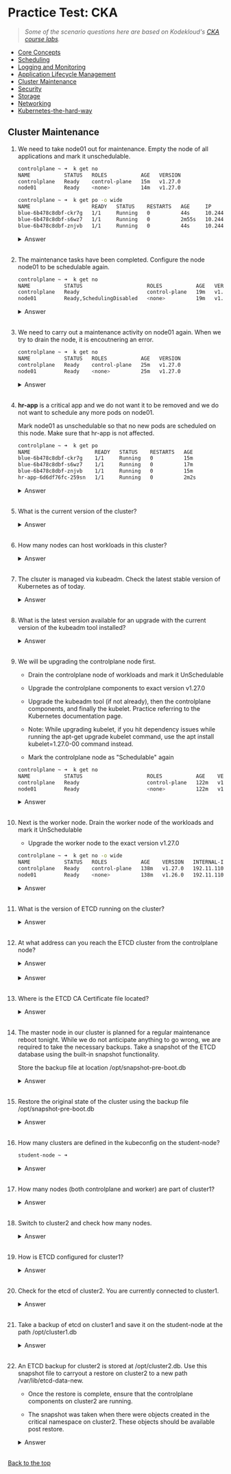 
# Practice Test: CKA 

> *Some of the scenario questions here are based on Kodekloud's [CKA course labs](https://kodekloud.com/courses/ultimate-certified-kubernetes-administrator-cka-mock-exam/).*

- [Core Concepts](003-Practice-Test-CKA-Core-concepts.md) 
- [Scheduling](004-Practice-Test-CKA-Scheduling.md) 
- [Logging and Monitoring](005-Practice-Test-CKA-Logging-Monitoring.md)
- [Application Lifecycle Management](006-Practice-Test-CKA-App-Lifecycle-Management.md) 
- [Cluster Maintenance](007-Practice-Test-CKA-Cluster-Maintenance.md) 
- [Security](008-Practice-Test-CKA-Security.md) 
- [Storage](009-Practice-Test-CKA-Storage.md) 
- [Networking](010-Practice-Test-CKA-Networking.md)
- [Kubernetes-the-hard-way](011-Practice-Test-CKA-K8S-The-Hard-Way.md)

## Cluster Maintenance 

1. We need to take node01 out for maintenance. Empty the node of all applications and mark it unschedulable.

    ```bash
    controlplane ~ ➜  k get no
    NAME           STATUS   ROLES           AGE   VERSION
    controlplane   Ready    control-plane   15m   v1.27.0
    node01         Ready    <none>          14m   v1.27.0 

    controlplane ~ ➜  k get po -o wide
    NAME                    READY   STATUS    RESTARTS   AGE     IP           NODE           NOMINATED NODE   READINESS GATES
    blue-6b478c8dbf-ckr7g   1/1     Running   0          44s     10.244.0.5   node01         <none>           <none>
    blue-6b478c8dbf-s6wz7   1/1     Running   0          2m55s   10.244.0.4   node01         <none>           <none>
    blue-6b478c8dbf-znjvb   1/1     Running   0          44s     10.244.0.6   controlplane   <none>           <none>    
    ```

    <details><summary> Answer </summary>
    
    ```bash
    controlplane ~ ➜  kubectl drain --ignore-daemonsets node01
    node/node01 cordoned
    Warning: ignoring DaemonSet-managed Pods: kube-flannel/kube-flannel-ds-xbjl9, kube-system/kube-proxy-tcbnn
    evicting pod default/blue-6b478c8dbf-rggmf
    evicting pod default/blue-6b478c8dbf-lscjp
    pod/blue-6b478c8dbf-lscjp evicted
    pod/blue-6b478c8dbf-rggmf evicted
    node/node01 drained

    controlplane ~ ➜  k get no
    NAME           STATUS                     ROLES           AGE   VERSION
    controlplane   Ready                      control-plane   17m   v1.27.0
    node01         Ready,SchedulingDisabled   <none>          17m   v1.27.0 

    controlplane ~ ➜  k get po -o wide
    NAME                    READY   STATUS    RESTARTS   AGE     IP           NODE           NOMINATED NODE   READINESS GATES
    blue-6b478c8dbf-ckr7g   1/1     Running   0          44s     10.244.0.5   controlplane   <none>           <none>
    blue-6b478c8dbf-s6wz7   1/1     Running   0          2m55s   10.244.0.4   controlplane   <none>           <none>
    blue-6b478c8dbf-znjvb   1/1     Running   0          44s     10.244.0.6   controlplane   <none>           <none>
    ```
    
    </details>
    </br>

2. The maintenance tasks have been completed. Configure the node node01 to be schedulable again.

    ```bash
    controlplane ~ ➜  k get no
    NAME           STATUS                     ROLES           AGE   VERSION
    controlplane   Ready                      control-plane   19m   v1.27.0
    node01         Ready,SchedulingDisabled   <none>          19m   v1.27.0 
    ```

    <details><summary> Answer </summary>

    resume scheduling new pods onto the node, we need to uncordon the node. 

    ```bash
    controlplane ~ ➜  k get no
    NAME           STATUS                     ROLES           AGE   VERSION
    controlplane   Ready                      control-plane   19m   v1.27.0
    node01         Ready,SchedulingDisabled   <none>          19m   v1.27.0

    controlplane ~ ➜  k uncordon node01
    node/node01 uncordoned

    controlplane ~ ➜  k get no
    NAME           STATUS   ROLES           AGE   VERSION
    controlplane   Ready    control-plane   22m   v1.27.0
    node01         Ready    <none>          22m   v1.27.0
    ```
    
    </details>
    </br>





3. We need to carry out a maintenance activity on node01 again. When we try to drain the node, it is encoutnering an error.

    ```bash
    controlplane ~ ➜  k get no
    NAME           STATUS   ROLES           AGE   VERSION
    controlplane   Ready    control-plane   25m   v1.27.0
    node01         Ready    <none>          25m   v1.27.0 
    ```

    <details><summary> Answer </summary>

    From the output below, we can see that there is a pod deployed on node01, and this pod is not part of a replicaset. This pod prevents the draining of the node. 
    We need to force the draining. 

    ```bash
    controlplane ~ ➜  k drain node01 --ignore-daemonsets 
    node/node01 cordoned
    error: unable to drain node "node01" due to error:cannot delete Pods declare no controller (use --force to override): default/hr-app, continuing command...
    There are pending nodes to be drained:
    node01
    cannot delete Pods declare no controller (use --force to override): default/hr-app 

    controlplane ~ ➜  k get po -o wide
    NAME                    READY   STATUS    RESTARTS   AGE     IP           NODE           NOMINATED NODE   READINESS GATES
    blue-6b478c8dbf-ckr7g   1/1     Running   0          10m     10.244.0.5   controlplane   <none>           <none>
    blue-6b478c8dbf-s6wz7   1/1     Running   0          12m     10.244.0.4   controlplane   <none>           <none>
    blue-6b478c8dbf-znjvb   1/1     Running   0          10m     10.244.0.6   controlplane   <none>           <none>
    hr-app                  1/1     Running   0          2m14s   10.244.1.4   node01         <none>           <none>

    controlplane ~ ➜  k get rs -o wide
    NAME              DESIRED   CURRENT   READY   AGE   CONTAINERS   IMAGES         SELECTOR
    blue-6b478c8dbf   3         3         3       12m   nginx        nginx:alpine   app=blue,pod-template-hash=6b478c8dbf

    controlplane ~ ➜  k drain --ignore-daemonsets node01 --force
    node/node01 already cordoned
    Warning: deleting Pods that declare no controller: default/hr-app; ignoring DaemonSet-managed Pods: kube-flannel/kube-flannel-ds-xbjl9, kube-system/kube-proxy-tcbnn
    evicting pod default/hr-app

    pod/hr-app evicted
    node/node01 drained

    controlplane ~ ➜  k get po -o wide
    NAME                    READY   STATUS    RESTARTS   AGE   IP           NODE           NOMINATED NODE   READINESS GATES
    blue-6b478c8dbf-ckr7g   1/1     Running   0          13m   10.244.0.5   controlplane   <none>           <none>
    blue-6b478c8dbf-s6wz7   1/1     Running   0          15m   10.244.0.4   controlplane   <none>           <none>
    blue-6b478c8dbf-znjvb   1/1     Running   0          13m   10.244.0.6   controlplane   <none>           <none>
    ```
    
    </details>
    </br>





4. **hr-app** is a critical app and we do not want it to be removed and we do not want to schedule any more pods on node01.

    Mark node01 as unschedulable so that no new pods are scheduled on this node.
    Make sure that hr-app is not affected.

    ```bash
    controlplane ~ ➜  k get po
    NAME                     READY   STATUS    RESTARTS   AGE
    blue-6b478c8dbf-ckr7g    1/1     Running   0          15m
    blue-6b478c8dbf-s6wz7    1/1     Running   0          17m
    blue-6b478c8dbf-znjvb    1/1     Running   0          15m
    hr-app-6d6df76fc-259sn   1/1     Running   0          2m2s 
    ```

    <details><summary> Answer </summary>
    
    ```bash
    controlplane ~ ➜  k cordon node01 
    node/node01 cordoned 

    controlplane ~ ➜  k get no
    NAME           STATUS                     ROLES           AGE   VERSION
    controlplane   Ready                      control-plane   33m   v1.27.0
    node01         Ready,SchedulingDisabled   <none>          33m   v1.27.0

    controlplane ~ ➜  k get po -o wide
    NAME                     READY   STATUS    RESTARTS   AGE     IP           NODE           NOMINATED NODE   READINESS GATES
    blue-6b478c8dbf-ckr7g    1/1     Running   0          15m     10.244.0.5   controlplane   <none>           <none>
    blue-6b478c8dbf-s6wz7    1/1     Running   0          17m     10.244.0.4   controlplane   <none>           <none>
    blue-6b478c8dbf-znjvb    1/1     Running   0          15m     10.244.0.6   controlplane   <none>           <none>
    hr-app-6d6df76fc-259sn   1/1     Running   0          2m21s   10.244.1.5   node01         <none>           <none>
    ```
    
    </details>
    </br>

5. What is the current version of the cluster?

    <details><summary> Answer </summary>
    
    ```bash
    controlplane ~ ➜  k get no -o wide
    NAME           STATUS   ROLES           AGE    VERSION   INTERNAL-IP    EXTERNAL-IP   OS-IMAGE             KERNEL-VERSION   CONTAINER-RUNTIME
    controlplane   Ready    control-plane   115m   v1.26.0   192.11.110.3   <none>        Ubuntu 20.04.6 LTS   5.4.0-1106-gcp   containerd://1.6.6
    node01         Ready    <none>          114m   v1.26.0   192.11.110.6   <none>        Ubuntu 20.04.5 LTS   5.4.0-1106-gcp   containerd://1.6.6
    
    ```
    
    </details>
    </br>





6. How many nodes can host workloads in this cluster?

    <details><summary> Answer </summary>
    
    ```bash
    controlplane ~ ➜  k describe no node01 | grep -i taints
    Taints:             <none>

    controlplane ~ ➜  k describe no controlplane | grep -i taints
    Taints:             <none> 
    ```
    
    </details>
    </br>





7. The clsuter is managed via kubeadm. Check the latest stable version of Kubernetes as of today.

    <details><summary> Answer </summary>

    The latest version is the remote version in the output below.

    ```bash
    controlplane ~ ➜  kubeadm upgrade plan
    [upgrade/config] Making sure the configuration is correct:
    [upgrade/config] Reading configuration from the cluster...
    [upgrade/config] FYI: You can look at this config file with 'kubectl -n kube-system get cm kubeadm-config -o yaml'
    [preflight] Running pre-flight checks.
    [upgrade] Running cluster health checks
    [upgrade] Fetching available versions to upgrade to
    [upgrade/versions] Cluster version: v1.26.0
    [upgrade/versions] kubeadm version: v1.26.0
    I1230 04:35:20.821410   23179 version.go:256] remote version is much newer: v1.29.0; falling back to: stable-1.26
    [upgrade/versions] Target version: v1.26.12
    [upgrade/versions] Latest version in the v1.26 series: v1.26.12 
    ```
    
    </details>
    </br>





8. What is the latest version available for an upgrade with the current version of the kubeadm tool installed?

    <details><summary> Answer </summary>

    The latest version available is the target version.

    ```bash
    controlplane ~ ➜  kubeadm upgrade plan
    [upgrade/config] Making sure the configuration is correct:
    [upgrade/config] Reading configuration from the cluster...
    [upgrade/config] FYI: You can look at this config file with 'kubectl -n kube-system get cm kubeadm-config -o yaml'
    [preflight] Running pre-flight checks.
    [upgrade] Running cluster health checks
    [upgrade] Fetching available versions to upgrade to
    [upgrade/versions] Cluster version: v1.26.0
    [upgrade/versions] kubeadm version: v1.26.0
    I1230 04:35:20.821410   23179 version.go:256] remote version is much newer: v1.29.0; falling back to: stable-1.26
    [upgrade/versions] Target version: v1.26.12
    [upgrade/versions] Latest version in the v1.26 series: v1.26.12 
    ```
    
    </details>
    </br>

9. We will be upgrading the controlplane node first. 

    - Drain the controlplane node of workloads and mark it UnSchedulable

    - Upgrade the controlplane components to exact version v1.27.0

    - Upgrade the kubeadm tool (if not already), then the controlplane components, and finally the kubelet. Practice referring to the Kubernetes documentation page.

    - Note: While upgrading kubelet, if you hit dependency issues while running the apt-get upgrade kubelet command, use the apt install kubelet=1.27.0-00 command instead.

    - Mark the controlplane node as "Schedulable" again

    ```bash
    controlplane ~ ➜  k get no
    NAME           STATUS                     ROLES           AGE    VERSION
    controlplane   Ready                      control-plane   122m   v1.26.0
    node01         Ready                      <none>          122m   v1.26.0
    ```

    <details><summary> Answer </summary>

    Drain the node first and verify.

    ```bash
    controlplane ~ ➜  k get no
    NAME           STATUS                     ROLES           AGE    VERSION
    controlplane   Ready                      control-plane   122m   v1.26.0
    node01         Ready                      <none>          122m   v1.26.0

    controlplane ~ ➜  k get po -o wide
    NAME                   READY   STATUS    RESTARTS   AGE     IP           NODE           NOMINATED NODE   READINESS GATES
    blue-987f68cb5-f2dlb   1/1     Running   0          7m17s   10.244.0.4   controlplane   <none>           <none>
    blue-987f68cb5-hnkgn   1/1     Running   0          7m17s   10.244.0.5   controlplane   <none>           <none>
    blue-987f68cb5-l29zd   1/1     Running   0          7m17s   10.244.1.3   node01         <none>           <none>
    blue-987f68cb5-q6vfg   1/1     Running   0          7m18s   10.244.1.2   node01         <none>           <none>
    blue-987f68cb5-svfwv   1/1     Running   0          7m17s   10.244.1.4   node01         <none>           <none>

    controlplane ~ ➜  k drain --ignore-daemonsets controlplane 
    node/controlplane cordoned
    Warning: ignoring DaemonSet-managed Pods: kube-flannel/kube-flannel-ds-6xt68, kube-system/kube-proxy-8gqnx
    evicting pod kube-system/coredns-787d4945fb-wjwgh
    evicting pod kube-system/coredns-787d4945fb-4xnj2
    evicting pod default/blue-987f68cb5-hnkgn
    evicting pod default/blue-987f68cb5-f2dlb
    pod/blue-987f68cb5-hnkgn evicted
    pod/blue-987f68cb5-f2dlb evicted
    pod/coredns-787d4945fb-wjwgh evicted
    pod/coredns-787d4945fb-4xnj2 evicted
    node/controlplane drained

    controlplane ~ ➜  k get no
    NAME           STATUS                     ROLES           AGE    VERSION
    controlplane   Ready,SchedulingDisabled   control-plane   122m   v1.26.0
    node01         Ready                      <none>          122m   v1.26.0
    ```

    Determine which version to upgrade to.

    ```bash
    apt update
    apt-cache madison kubeadm  
    ```

    Upgrade kubeadm to the specified version. 

    ```bash
    apt-mark unhold kubeadm && \
    apt-get update && apt-get install -y kubeadm='1.27.0*' && \
    apt-mark hold kubeadm  
    ```

    Verify that the download works and has the expected version:

    ```bash
    controlplane ~ ➜  kubeadm version
    kubeadm version: &version.Info{Major:"1", Minor:"27", GitVersion:"v1.27.0", GitCommit:"1b4df30b3cdfeaba6024e81e559a6cd09a089d65", GitTreeState:"clean", BuildDate:"2023-04-11T17:09:06Z", GoVersion:"go1.20.3", Compiler:"gc", Platform:"linux/amd64"} 
    ```

    Verify the upgrade plan:

    ```bash
    controlplane ~ ➜  kubeadm upgrade plan
    [upgrade/config] Making sure the configuration is correct:
    [upgrade/config] Reading configuration from the cluster...
    [upgrade/config] FYI: You can look at this config file with 'kubectl -n kube-system get cm kubeadm-config -o yaml'
    [preflight] Running pre-flight checks.
    [upgrade] Running cluster health checks
    [upgrade] Fetching available versions to upgrade to
    [upgrade/versions] Cluster version: v1.26.0
    [upgrade/versions] kubeadm version: v1.27.0
    I1230 04:46:16.156339   27555 version.go:256] remote version is much newer: v1.29.0; falling back to: stable-1.27
    [upgrade/versions] Target version: v1.27.9
    [upgrade/versions] Latest version in the v1.26 series: v1.26.12
    W1230 04:46:16.419679   27555 compute.go:307] [upgrade/versions] could not find officially supported version of etcd for Kubernetes v1.27.9, falling back to the nearest etcd version (3.5.7-0)  
    ```

    Choose a version to upgrade to, and run the appropriate command. 

    ```bash
    controlplane ~ ➜  sudo kubeadm upgrade apply v1.27.0
    [upgrade/config] Making sure the configuration is correct:
    [upgrade/config] Reading configuration from the cluster...
    [upgrade/config] FYI: You can look at this config file with 'kubectl -n kube-system get cm kubeadm-config -o yaml'
    [preflight] Running pre-flight checks.
    [upgrade] Running cluster health checks
    [upgrade/version] You have chosen to change the cluster version to "v1.27.0"
    [upgrade/versions] Cluster version: v1.26.0
    [upgrade/versions] kubeadm version: v1.27.0
    [upgrade] Are you sure you want to proceed? [y/N]: y  
    ```

    Upgrade the kubelet and kubectl:

    ```bash
    apt-mark unhold kubelet kubectl && \
    apt-get update && apt-get install -y kubelet='1.27.0-00' kubectl='1.27.0-00' && \
    apt-mark hold kubelet kubectl  
    ```

    Restart the kubelet:

    ```bash
    sudo systemctl daemon-reload
    sudo systemctl restart kubelet  
    ```

    Verify version of kubelet.

    ```bash
    controlplane ~ ➜  kubelet --version
    Kubernetes v1.27.0  
    ```

    Verify if controlplane has been upgraded.

    ```bash
    controlplane ~ ➜  k get no -o wide
    NAME           STATUS                     ROLES           AGE    VERSION   INTERNAL-IP    EXTERNAL-IP   OS-IMAGE             KERNEL-VERSION   CONTAINER-RUNTIME
    controlplane   Ready,SchedulingDisabled   control-plane   135m   v1.27.0   192.11.110.3   <none>        Ubuntu 20.04.6 LTS   5.4.0-1106-gcp   containerd://1.6.6
    node01         Ready                      <none>          135m   v1.26.0   192.11.110.6   <none>        Ubuntu 20.04.5 LTS   5.4.0-1106-gcp   containerd://1.6.6 
    ```

    Bring the node back online by marking it schedulable:

    ```bash
    controlplane ~ ➜  k uncordon controlplane 
    node/controlplane uncordoned

    controlplane ~ ➜  k get no -o wide
    NAME           STATUS   ROLES           AGE    VERSION   INTERNAL-IP    EXTERNAL-IP   OS-IMAGE             KERNEL-VERSION   CONTAINER-RUNTIME
    controlplane   Ready    control-plane   137m   v1.27.0   192.11.110.3   <none>        Ubuntu 20.04.6 LTS   5.4.0-1106-gcp   containerd://1.6.6
    node01         Ready    <none>          136m   v1.26.0   192.11.110.6   <none>        Ubuntu 20.04.5 LTS   5.4.0-1106-gcp   containerd://1.6.6
    ```
    </details>
    </br>


10. Next is the worker node. Drain the worker node of the workloads and mark it UnSchedulable

    - Upgrade the worker node to the exact version v1.27.0


    ```bash
    controlplane ~ ➜  k get no -o wide
    NAME           STATUS   ROLES           AGE    VERSION   INTERNAL-IP    EXTERNAL-IP   OS-IMAGE             KERNEL-VERSION   CONTAINER-RUNTIME
    controlplane   Ready    control-plane   138m   v1.27.0   192.11.110.3   <none>        Ubuntu 20.04.6 LTS   5.4.0-1106-gcp   containerd://1.6.6
    node01         Ready    <none>          138m   v1.26.0   192.11.110.6   <none>        Ubuntu 20.04.5 LTS   5.4.0-1106-gcp   containerd://1.6.6 
    ```
        
    <details><summary> Answer </summary>

    Drain the worker node.

    ```bash
    controlplane ~ ➜  k get po -o wide
    NAME                   READY   STATUS    RESTARTS   AGE   IP            NODE     NOMINATED NODE   READINESS GATES
    blue-987f68cb5-hsljs   1/1     Running   0          16m   10.244.1.9    node01   <none>           <none>
    blue-987f68cb5-l29zd   1/1     Running   0          24m   10.244.1.3    node01   <none>           <none>
    blue-987f68cb5-nb49z   1/1     Running   0          16m   10.244.1.10   node01   <none>           <none>
    blue-987f68cb5-q6vfg   1/1     Running   0          24m   10.244.1.2    node01   <none>           <none>
    blue-987f68cb5-svfwv   1/1     Running   0          24m   10.244.1.4    node01   <none>           <none>

    controlplane ~ ➜  k drain --ignore-daemonsets node01 
    node/node01 cordoned
    Warning: ignoring DaemonSet-managed Pods: kube-flannel/kube-flannel-ds-m8ttw, kube-system/kube-proxy-rbjsl
    evicting pod kube-system/coredns-5d78c9869d-qtqfh
    evicting pod default/blue-987f68cb5-nb49z
    evicting pod default/blue-987f68cb5-svfwv
    evicting pod kube-system/coredns-5d78c9869d-q9ddk
    evicting pod default/blue-987f68cb5-q6vfg
    evicting pod default/blue-987f68cb5-hsljs
    evicting pod default/blue-987f68cb5-l29zd
    pod/blue-987f68cb5-q6vfg evicted
    pod/blue-987f68cb5-l29zd evicted
    pod/blue-987f68cb5-hsljs evicted
    pod/blue-987f68cb5-nb49z evicted
    pod/blue-987f68cb5-svfwv evicted
    I1230 04:55:53.254668   34934 request.go:696] Waited for 1.104208704s due to client-side throttling, not priority and fairness, request: GET:https://controlplane:6443/api/v1/namespaces/kube-system/pods/coredns-5d78c9869d-qtqfh
    pod/coredns-5d78c9869d-q9ddk evicted
    pod/coredns-5d78c9869d-qtqfh evicted
    node/node01 drained

    controlplane ~ ➜  k get no -o wide
    NAME           STATUS                     ROLES           AGE    VERSION   INTERNAL-IP    EXTERNAL-IP   OS-IMAGE             KERNEL-VERSION   CONTAINER-RUNTIME
    controlplane   Ready                      control-plane   139m   v1.27.0   192.11.110.3   <none>        Ubuntu 20.04.6 LTS   5.4.0-1106-gcp   containerd://1.6.6
    node01         Ready,SchedulingDisabled   <none>          139m   v1.26.0   192.11.110.6   <none>        Ubuntu 20.04.5 LTS   5.4.0-1106-gcp   containerd://1.6.6

    controlplane ~ ➜  k get po -o wide
    NAME                   READY   STATUS    RESTARTS   AGE   IP            NODE           NOMINATED NODE   READINESS GATES
    blue-987f68cb5-2xpgf   1/1     Running   0          42s   10.244.0.8    controlplane   <none>           <none>
    blue-987f68cb5-42jnx   1/1     Running   0          42s   10.244.0.10   controlplane   <none>           <none>
    blue-987f68cb5-bwj8l   1/1     Running   0          42s   10.244.0.11   controlplane   <none>           <none>
    blue-987f68cb5-hfk4c   1/1     Running   0          42s   10.244.0.7    controlplane   <none>           <none>
    blue-987f68cb5-rv66x   1/1     Running   0          42s   10.244.0.12   controlplane   <none>           <none> 
    ```

    SSH to the worker node.

    ```bash
    controlplane ~ ➜  ssh node01  
    ```

    Upgrade the worker node to the exact version v1.27.0

    ```bash
    root@node01 ~ ➜  apt-mark unhold kubeadm && \
    > apt-get update && apt-get install -y kubeadm='1.27.0-00' && \
    > apt-mark hold kubeadm 
    ```

    For worker nodes this upgrades the local kubelet configuration:

    ```bash
    root@node01 ~ ➜  sudo kubeadm upgrade node 
    [upgrade] Reading configuration from the cluster...
    [upgrade] FYI: You can look at this config file with 'kubectl -n kube-system get cm kubeadm-config -o yaml'
    [preflight] Running pre-flight checks
    [preflight] Skipping prepull. Not a control plane node.
    [upgrade] Skipping phase. Not a control plane node.
    [upgrade] Backing up kubelet config file to /etc/kubernetes/tmp/kubeadm-kubelet-config3810710231/config.yaml
    [kubelet-start] Writing kubelet configuration to file "/var/lib/kubelet/config.yaml"
    [upgrade] The configuration for this node was successfully updated!
    [upgrade] Now you should go ahead and upgrade the kubelet package using your package manager.
    ```

    Upgrade the kubelet and kubectl:

    ```bash
    apt-mark unhold kubelet kubectl && \
    apt-get update && apt-get install -y kubelet='1.27.0-00' kubectl='1.27.0-00' && \
    apt-mark hold kubelet kubectl 
    ```

    Restart the kubelet:

    ```bash
    sudo systemctl daemon-reload
    sudo systemctl restart kubelet 
    ```

    Verify kubelet version:

    ```bash
    root@node01 ~ ✖ kubelet --version
    Kubernetes v1.27.0 
    ```

    Return to the controlplane and verify if node is upgraded successfully.

    ```bash
    controlplane ~ ➜  k get no -o wide
    NAME           STATUS                     ROLES           AGE    VERSION   INTERNAL-IP    EXTERNAL-IP   OS-IMAGE             KERNEL-VERSION   CONTAINER-RUNTIME
    controlplane   Ready                      control-plane   149m   v1.27.0   192.11.110.3   <none>        Ubuntu 20.04.6 LTS   5.4.0-1106-gcp   containerd://1.6.6
    node01         Ready,SchedulingDisabled   <none>          148m   v1.27.0   192.11.110.6   <none>        Ubuntu 20.04.5 LTS   5.4.0-1106-gcp   containerd://1.6.6 
    ```

    Uncordon the node:

    ```bash
    controlplane ~ ➜  k uncordon node01 
    node/node01 uncordoned

    controlplane ~ ➜  k get no -o wide
    NAME           STATUS   ROLES           AGE    VERSION   INTERNAL-IP    EXTERNAL-IP   OS-IMAGE             KERNEL-VERSION   CONTAINER-RUNTIME
    controlplane   Ready    control-plane   149m   v1.27.0   192.11.110.3   <none>        Ubuntu 20.04.6 LTS   5.4.0-1106-gcp   containerd://1.6.6
    node01         Ready    <none>          149m   v1.27.0   192.11.110.6   <none>        Ubuntu 20.04.5 LTS   5.4.0-1106-gcp   containerd://1.6.6 
    ```

    </details>
    </br>





11. What is the version of ETCD running on the cluster?

    <details><summary> Answer </summary>
    
    ```bash
    controlplane ~ ➜  k get po -A | grep etc
    kube-system    etcd-controlplane                      1/1     Running   0          5m10s

    controlplane ~ ➜  k logs -n kube-system etcd-controlplane | grep -i version
    {"level":"info","ts":"2023-12-30T10:04:34.410Z","caller":"embed/etcd.go:306","msg":"starting an etcd server","etcd-version":"3.5.7", 
    ```
    
    </details>
    </br>





12. At what address can you reach the ETCD cluster from the controlplane node?

    <details><summary> Answer </summary>

    Describe the etcd pod and look for the listen-client-url.

    ```bash
    controlplane ~ ➜  k get po -n kube-system | grep etc
    etcd-controlplane                      1/1     Running   0          9m41s

    controlplane ~ ✖ k describe -n kube-system po etcd-controlplane | grep -i listen-client
        --listen-client-urls=https://127.0.0.1:2379,https://192.14.168.6:2379 
    ```
    
    </details>
    </br>





    <details><summary> Answer </summary>
    
    ```bash
    controlplane ~ ➜  k get po -n kube-system | grep etc
    etcd-controlplane                      1/1     Running   0          9m41s

    controlplane ~ ➜  k describe -n kube-system po etcd-controlplane | grep -iCERT
    grep: ERT: invalid context length argument

    controlplane ~ ✖ k describe -n kube-system po etcd-controlplane | grep -i cert
        --cert-file=/etc/kubernetes/pki/etcd/server.crt
    ```
    
    </details>
    </br>





13. Where is the ETCD CA Certificate file located?

    <details><summary> Answer </summary>
    
    ```bash
    controlplane ~ ➜  k get po -n kube-system | grep etc
    etcd-controlplane                      1/1     Running   0          9m41s

    controlplane ~ ➜  k describe -n kube-system po etcd-controlplane | grep -i ca
    Priority Class Name:  system-node-critical
        --peer-trusted-ca-file=/etc/kubernetes/pki/etcd/ca.crt
        --trusted-ca-file=/etc/kubernetes/pki/etcd/ca.crt
    ```
    
    </details>
    </br>


14. The master node in our cluster is planned for a regular maintenance reboot tonight. While we do not anticipate anything to go wrong, we are required to take the necessary backups. Take a snapshot of the ETCD database using the built-in snapshot functionality.

    Store the backup file at location /opt/snapshot-pre-boot.db

    <details><summary> Answer </summary>

    The command is from K8S docs: 

    ```bash
    ETCDCTL_API=3 etcdctl --endpoints=https://127.0.0.1:2379 \
    --cacert=<trusted-ca-file> --cert=<cert-file> --key=<key-file> \
    snapshot save <backup-file-location> 
    ```

    Get the ca-cert, cert, and the key file.

    ```bash
    controlplane ~ ➜  k get po -n kube-system | grep etc
    etcd-controlplane                      1/1     Running   0          18m

    controlplane ~ ➜  k describe -n kube-system po etcd-controlplane | grep -i cert
        --cert-file=/etc/kubernetes/pki/etcd/server.crt
        --client-cert-auth=true
        --peer-cert-file=/etc/kubernetes/pki/etcd/peer.crt
        --peer-client-cert-auth=true
        /etc/kubernetes/pki/etcd from etcd-certs (rw)
    etcd-certs:

    controlplane ~ ➜  k describe -n kube-system po etcd-controlplane | grep -i ca
    Priority Class Name:  system-node-critical
        --peer-trusted-ca-file=/etc/kubernetes/pki/etcd/ca.crt
        --trusted-ca-file=/etc/kubernetes/pki/etcd/ca.crt

    controlplane ~ ➜  k describe -n kube-system po etcd-controlplane | grep -i key
        --key-file=/etc/kubernetes/pki/etcd/server.key
        --peer-key-file=/etc/kubernetes/pki/etcd/peer.key 
    ```

    Supply the values to the command and run it.

    ```bash
    ETCDCTL_API=3 etcdctl --endpoints=https://127.0.0.1:2379 \
    --cacert=/etc/kubernetes/pki/etcd/ca.crt --cert=/etc/kubernetes/pki/etcd/server.crt --key=/etc/kubernetes/pki/etcd/server.key \
    snapshot save /opt/snapshot-pre-boot.db
    ```

    ```bash
    controlplane ~ ➜  ETCDCTL_API=3 etcdctl --endpoints=https://127.0.0.1:2379 \
    >   --cacert=/etc/kubernetes/pki/etcd/ca.crt --cert=/etc/kubernetes/pki/etcd/server.crt --key=/etc/kubernetes/pki/etcd/server.key \
    >   snapshot save /opt/snapshot-pre-boot.db

    Snapshot saved at /opt/snapshot-pre-boot.db 

    controlplane ~ ✖ ls -l /opt/
    total 2012
    drwxr-xr-x 1 root root    4096 Nov  2 11:33 cni
    drwx--x--x 4 root root    4096 Nov  2 11:33 containerd
    -rw-r--r-- 1 root root 2043936 Dec 30 05:25 snapshot-pre-boot.db
    ```
    </details>
    </br>


15. Restore the original state of the cluster using the backup file /opt/snapshot-pre-boot.db

    <details><summary> Answer </summary>

    The command from the K8S docs:

    ```bash
    ETCDCTL_API=3 etcdctl --data-dir <data-dir-location> snapshot restore snapshot.db 
    ```

    Find the data-dir from the pod's details:

    ```bash
    controlplane ~ ➜  k describe -n kube-system po etcd-controlplane | grep -i data
        --data-dir=/var/lib/etcd
        /var/lib/etcd from etcd-data (rw)
    etcd-data:  
    ```

    Specify a new data-dir for the restored etcd.
    Run the command with the supplied values. 

    ```bash
    ETCDCTL_API=3 etcdctl  --data-dir /var/lib/etcd-from-backup snapshot restore /opt/snapshot-pre-boot.db
    ```
    ```bash
    controlplane ~ ✖ ETCDCTL_API=3 etcdctl  --data-dir /var/lib/etcd-from-backup \
    > snapshot restore /opt/snapshot-pre-boot.db
    2023-12-30 05:33:31.725882 I | mvcc: restore compact to 1666
    2023-12-30 05:33:31.731201 I | etcdserver/membership: added member 8e9e05c52164694d [http://localhost:2380] to cluster cdf818194e3a8c32  
    ```

    Since we changed the data-dir, we need to update the etcd YAMl file.

    ```bash
    controlplane ~ ➜  ls -la /etc/kubernetes/manifests/
    total 28
    drwxr-xr-x 1 root root 4096 Dec 30 05:04 .
    drwxr-xr-x 1 root root 4096 Dec 30 05:04 ..
    -rw------- 1 root root 2405 Dec 30 05:04 etcd.yaml
    -rw------- 1 root root 3882 Dec 30 05:04 kube-apiserver.yaml
    -rw------- 1 root root 3393 Dec 30 05:04 kube-controller-manager.yaml
    -rw------- 1 root root 1463 Dec 30 05:04 kube-scheduler.yaml  

    controlplane ~ ➜  cd /etc/kubernetes/manifests/
    ```
    ```yaml
    ## etcd.yaml
    apiVersion: v1
    kind: Pod
    metadata:
    annotations:
        kubeadm.kubernetes.io/etcd.advertise-client-urls: https://192.14.168.6:2379
    creationTimestamp: null
    labels:
        component: etcd
        tier: control-plane
    name: etcd
    namespace: kube-system
    spec:
    containers:
    - command:
        - etcd
        - --advertise-client-urls=https://192.14.168.6:2379
        - --cert-file=/etc/kubernetes/pki/etcd/server.crt
        - --client-cert-auth=true
        - --data-dir=/var/lib/etcd-from-backup 

        volumeMounts:
        - mountPath: /var/lib/etcd-from-backup
        name: etcd-data
    
    volumes:
    - hostPath:
        path: /var/lib/etcd-from-backup
        type: DirectoryOrCreate
        name: etcd-data      
    ```

    To verify, check member list:

    ```bash
    ETCDCTL_API=3 etcdctl --endpoints=https://127.0.0.1:2379 --cacert=/etc/kubernetes/pki/etcd/ca.crt --cert=/etc/kubernetes/pki/etcd/server.crt --key=/etc/kubernetes/pki/etcd/server.key member list 
    ```
    ```bash
    ontrolplane ~ ➜ ETCDCTL_API=3 etcdctl --endpoints=https://127.0.0.1:2379 \
    --cacert=/etc/kubernetes/pki/etcd/ca.crt \
    --cert=/etc/kubernetes/pki/etcd/server.crt \
    --key=/etc/kubernetes/pki/etcd/server.key member list 

    8e9e05c52164694d, started, controlplane, http://localhost:2380, https://192.14.168.6:2379  
    ```

    </details>
    </br>


16. How many clusters are defined in the kubeconfig on the student-node?

    ```bash
    student-node ~ ➜   
    ```

    <details><summary> Answer </summary>
    
    ```bash
    student-node ~ ➜  k config get-contexts
    CURRENT   NAME       CLUSTER    AUTHINFO   NAMESPACE
    *         cluster1   cluster1   cluster1   
            cluster2   cluster2   cluster2    
    ```
    
    </details>
    </br>


17. How many nodes (both controlplane and worker) are part of cluster1?

    <details><summary> Answer </summary>
    
    ```bash
    student-node ~ ➜  k get no
    NAME                    STATUS   ROLES           AGE    VERSION
    cluster1-controlplane   Ready    control-plane   121m   v1.24.0
    cluster1-node01         Ready    <none>          121m   v1.24.0
    ```
    
    </details>
    </br>


18. Switch to cluster2 and check how many nodes.

    <details><summary> Answer </summary>
    
    ```bash
    student-node ~ ➜  k config use-context cluster2
    Switched to context "cluster2".

    student-node ~ ➜  k config get-contexts
    CURRENT   NAME       CLUSTER    AUTHINFO   NAMESPACE
            cluster1   cluster1   cluster1   
    *         cluster2   cluster2   cluster2   

    student-node ~ ➜  k get no
    NAME                    STATUS   ROLES           AGE    VERSION
    cluster2-controlplane   Ready    control-plane   124m   v1.24.0
    cluster2-node01         Ready    <none>          123m   v1.24.0 
    ```
    
    </details>
    </br>

19. How is ETCD configured for cluster1?

    <details><summary> Answer </summary>
    
    ```bash
    student-node ~ ➜  k config use-context cluster1
    Switched to context "cluster1".

    student-node ~ ➜  k config get-contexts
    CURRENT   NAME       CLUSTER    AUTHINFO   NAMESPACE
    *         cluster1   cluster1   cluster1   
            cluster2   cluster2   cluster2   

    student-node ~ ➜  k get po -n kube-system | grep etc
    etcd-cluster1-controlplane                      1/1     Running   0              125m 
    ```

    This means that ETCD is set up as a Stacked ETCD Topology where the distributed data storage cluster provided by etcd is stacked on top of the cluster formed by the nodes managed by kubeadm that run control plane components.
    
    </details>
    </br>

20. Check for the etcd of cluster2. You are currently connected to cluster1.

    <details><summary> Answer </summary>
    
    ```bash
    student-node ~ ➜  k config use-context cluster2
    Switched to context "cluster2".

    student-node ~ ➜  k config get-contexts
    CURRENT   NAME       CLUSTER    AUTHINFO   NAMESPACE
            cluster1   cluster1   cluster1   
    *         cluster2   cluster2   cluster2   

    student-node ~ ➜  k get po -n kube-system | grep etc

    ```

    SSH to controlplane of cluster2 and check if there are any running etcd process.

    ```bash
    student-node ~ ➜  k get no
    NAME                    STATUS   ROLES           AGE    VERSION
    cluster2-controlplane   Ready    control-plane   129m   v1.24.0
    cluster2-node01         Ready    <none>          128m   v1.24.0

    student-node ~ ➜  ssh cluster2-controlplane
    Welcome to Ubuntu 18.04.6 LTS (GNU/Linux 5.4.0-1106-gcp x86_64)

    * Documentation:  https://help.ubuntu.com
    * Management:     https://landscape.canonical.com
    * Support:        https://ubuntu.com/advantage
    This system has been minimized by removing packages and content that are
    not required on a system that users do not log into.

    To restore this content, you can run the 'unminimize' command.

    cluster2-controlplane ~ ➜  ps -aux | grep etcd
    root        1733  0.0  0.1 1181432 363048 ?      Ssl  08:55   6:47 kube-apiserver --advertise-address=192.12.99.21  
    ```

    From here we can see that the process for the kube-apiserver is referencing an external etcd datastore.

    </details>
    </br>

21. Take a backup of etcd on cluster1 and save it on the student-node at the path /opt/cluster1.db

    <details><summary> Answer </summary>
    
    ```bash
    student-node ~ ✖ k config get-contexts
    CURRENT   NAME       CLUSTER    AUTHINFO   NAMESPACE
    *         cluster1   cluster1   cluster1   
            cluster2   cluster2   cluster2   
    ```

    Follow steps in K8S doc to backup etcd.

    ```bash
    ETCDCTL_API=3 etcdctl --endpoints=https://127.0.0.1:2379 \
    --cacert=<trusted-ca-file> --cert=<cert-file> --key=<key-file> \
    snapshot save <backup-file-location>
    ```

    Get the ca-cert, cert, and key first and supply it to the command.

    ```bash
    student-node ~ ➜  k describe -n kube-system po etcd-cluster1-controlplane | grep cert
        --cert-file=/etc/kubernetes/pki/etcd/server.crt
        --client-cert-auth=true
        --peer-cert-file=/etc/kubernetes/pki/etcd/peer.crt
        --peer-client-cert-auth=true
        /etc/kubernetes/pki/etcd from etcd-certs (rw)
    etcd-certs:

    student-node ~ ➜  k describe -n kube-system po etcd-cluster1-controlplane | grep ca
    Priority Class Name:  system-node-critical
        --peer-trusted-ca-file=/etc/kubernetes/pki/etcd/ca.crt
        --trusted-ca-file=/etc/kubernetes/pki/etcd/ca.crt

    student-node ~ ➜  k describe -n kube-system po etcd-cluster1-controlplane | grep key
        --key-file=/etc/kubernetes/pki/etcd/server.key
        --peer-key-file=/etc/kubernetes/pki/etcd/peer.key  
    ```
    ```bash
    ETCDCTL_API=3 etcdctl --endpoints=https://127.0.0.1:2379 \
    --cacert=/etc/kubernetes/pki/etcd/ca.crt --cert=/etc/kubernetes/pki/etcd/server.crt --key=/etc/kubernetes/pki/etcd/server.key \
    snapshot save /opt/cluster1.db 
    ```

    Then SSH to controlplane of cluster1 and run the command. 

    ```bash
    student-node ~ ➜  k get no
    NAME                    STATUS   ROLES           AGE    VERSION
    cluster1-controlplane   Ready    control-plane   145m   v1.24.0
    cluster1-node01         Ready    <none>          144m   v1.24.0

    student-node ~ ➜  ssh cluster1-controlplane
    Welcome to Ubuntu 18.04.6 LTS (GNU/Linux 5.4.0-1106-gcp x86_64)

    * Documentation:  https://help.ubuntu.com
    * Management:     https://landscape.canonical.com
    * Support:        https://ubuntu.com/advantage
    This system has been minimized by removing packages and content that are
    not required on a system that users do not log into.

    To restore this content, you can run the 'unminimize' command.

    cluster1-controlplane ~ ➜  ETCDCTL_API=3 etcdctl --endpoints=https://127.0.0.1:2379 \
    >   --cacert=/etc/kubernetes/pki/etcd/ca.crt --cert=/etc/kubernetes/pki/etcd/server.crt --key=/etc/kubernetes/pki/etcd/server.key \
    >   snapshot save /opt/cluster1.db 
    Snapshot saved at /opt/cluster1.db  

    cluster1-controlplane ~ ➜  ls -l /opt
    total 2096
    -rw-r--r-- 1 root root 2129952 Dec 30 11:21 cluster1.db
    ```

    Finally, copy the backup back to the jumphost. 
    To do this, return to jumphost and use scp to grab the file from the cluster1's controlplane.

    ```bash
    cluster1-controlplane ~ ✖ exit
    logout
    Connection to cluster1-controlplane closed.

    student-node ~ ✖ 

    student-node ~ ✖ scp cluster1-controlplane:/opt/cluster1.db /opt
    cluster1.db                                                                                                              100% 2080KB 141.9MB/s   00:00    

    student-node ~ ➜  ls -l /opt
    total 2084
    -rw-r--r-- 1 root root 2129952 Dec 30 11:25 cluster1.db  
    ```
    
    </details>
    </br>

22. An ETCD backup for cluster2 is stored at /opt/cluster2.db. Use this snapshot file to carryout a restore on cluster2 to a new path /var/lib/etcd-data-new.

    - Once the restore is complete, ensure that the controlplane components on cluster2 are running.

    - The snapshot was taken when there were objects created in the critical namespace on cluster2. These objects should be available post restore.


    <details><summary> Answer </summary>

    First, copy the backup file to the etcd-server.

    ```bash
    student-node ~ ➜  ls -l /opt/
    total 4096
    -rw-r--r-- 1 root root 2129952 Dec 30 11:25 cluster1.db
    -rw-r--r-- 1 root root       0 Dec 30 11:20 cluster1.db.part
    -rw------- 1 root root 2056224 Dec 30 11:26 cluster2.db

    student-node ~ ➜  scp /opt/cluster2.db etcd-server:/root
    cluster2.db                                                                                                              100% 2008KB 109.6MB/s   00:00    

    student-node ~ ➜  ssh etcd-server
    Welcome to Ubuntu 18.04.6 LTS (GNU/Linux 5.4.0-1106-gcp x86_64)

    * Documentation:  https://help.ubuntu.com
    * Management:     https://landscape.canonical.com
    * Support:        https://ubuntu.com/advantage
    This system has been minimized by removing packages and content that are
    not required on a system that users do not log into.

    To restore this content, you can run the 'unminimize' command.

    etcd-server ~ ➜  ls -l
    total 2012
    -rw------- 1 root root 2056224 Dec 30 11:32 cluster2.db 
    ```

    In the etcd-server, perform the restore. Follow K8S docs.
    
    ```bash
    ETCDCTL_API=3 etcdctl --data-dir /var/lib/etcd-data-new snapshot restore /root/cluster2.db 
    ```
    
    ```bash
    etcd-server ~ ➜  ETCDCTL_API=3 etcdctl --data-dir /var/lib/etcd-data-new snapshot restore /root/cluster2.db 
    {"level":"info","ts":1703936127.6477966,"caller":"snapshot/v3_snapshot.go:296","msg":"restoring snapshot","path":"/root/cluster2.db","wal-dir":"/var/lib/etcd-data-new/member/wal","data-dir":"/var/lib/etcd-data-new","snap-dir":"/var/lib/etcd-data-new/member/snap"}
    {"level":"info","ts":1703936127.662703,"caller":"mvcc/kvstore.go:388","msg":"restored last compact revision","meta-bucket-name":"meta","meta-bucket-name-key":"finishedCompactRev","restored-compact-revision":11832}
    {"level":"info","ts":1703936127.6675162,"caller":"membership/cluster.go:392","msg":"added member","cluster-id":"cdf818194e3a8c32","local-member-id":"0","added-peer-id":"8e9e05c52164694d","added-peer-peer-urls":["http://localhost:2380"]}
    {"level":"info","ts":1703936127.6817799,"caller":"snapshot/v3_snapshot.go:309","msg":"restored snapshot","path":"/root/cluster2.db","wal-dir":"/var/lib/etcd-data-new/member/wal","data-dir":"/var/lib/etcd-data-new","snap-dir":"/var/lib/etcd-data-new/member/snap"} 
    ```

    Since this is an external etcd server, we need to update the unit file of the etcd service.
    
    ```bash
    etcd-server ~ ➜  sudo systemctl status etcd
    ● etcd.service - etcd key-value store
    Loaded: loaded (/etc/systemd/system/etcd.service; enabled; vendor preset: enabled)
    Active: active (running) since Sat 2023-12-30 08:55:28 UTC; 2h 44min ago
        Docs: https://github.com/etcd-io/etcd
    Main PID: 798 (etcd)
        Tasks: 41 (limit: 251379)
    CGroup: /system.slice/etcd.service
            └─798 /usr/local/bin/etcd --name etcd-server --data-dir=/var/lib/etcd-data --cert-file=/etc/etcd/pki/etcd.pem --key-file=/etc/etcd/pki/etcd-key.
    pem --peer-cert-file=/etc/etcd/pki/etcd.pem --peer-key-file=/etc/etcd/pki/etcd-key.pem --trusted-ca-file=/etc/etcd/pki/ca.pem --peer-trusted-ca-file=/etc/e
    tcd/pki/ca.pem --peer-client-cert-auth --client-cert-auth --initial-advertise-peer-urls https://192.12.99.9:2380 --listen-peer-urls https://192.12.99.9:238
    0 --advertise-client-urls https://192.12.99.9:2379 --listen-client-urls https://192.12.99.9:2379,https://127.0.0.1:2379 --initial-cluster-token etcd-cluste
    r-1 --initial-cluster etcd-server=https://192.12.99.9:2380 --initial-cluster-state new
    ```

    The service file is at /etc/systemd/system/etcd.service.

    ```bash
    [Unit]
    Description=etcd key-value store
    Documentation=https://github.com/etcd-io/etcd
    After=network.target

    [Service]
    User=etcd
    Type=notify
    ExecStart=/usr/local/bin/etcd \
    --name etcd-server \
    --data-dir=/var/lib/etcd-data-new \ 
    ```

    When we try to restart the etcd service, it will fail. This is because thenew directory doesn't have the correct permissions. Set the permissions. 

    ```bash
    etcd-server ~ ✖ chown -R etcd:etcd /var/lib/etcd-data-new/

    etcd-server ~ ➜  ls -la /var/lib/etcd-data-new/
    total 16
    drwx------ 3 etcd etcd 4096 Dec 30 11:48 .
    drwxr-xr-x 1 root root 4096 Dec 30 11:35 ..
    drwx------ 4 etcd etcd 4096 Dec 30 11:48 member
    ```

    Restart and verify. 

    ```bash
    etcd-server ~ ➜  sudo systemctl restart etcd

    etcd-server ~ ➜  sudo systemctl status etcd
    ● etcd.service - etcd key-value store
    Loaded: loaded (/etc/systemd/system/etcd.service; enabled; vendor preset: enabled)
    Active: active (running) since Sat 2023-12-30 11:48:51 UTC; 4s ago
        Docs: https://github.com/etcd-io/etcd
    Main PID: 3327 (etcd)
        Tasks: 50 (limit: 251379)
    CGroup: /system.slice/etcd.service
            └─3327 /usr/local/bin/etcd --name etcd-server --data-dir=/var/lib/etcd-data-new --cert-file=/etc/etcd/pki/etcd.pem --key-file=/etc/etcd/pki/etcd
    -key.pem --peer-cert-file=/etc/etcd/pki/etcd.pem --peer-key-file=/etc/etcd/pki/etcd-key.pem --trusted-ca-file=/etc/etcd/pki/ca.pem --peer-trusted-ca-file=/
    etc/etcd/pki/ca.pem --peer-client-cert-auth --client-cert-auth --initial-advertise-peer-urls https://192.12.99.9:2380 --listen-peer-urls https://192.12.99.
    9:2380 --advertise-client-urls https://192.12.99.9:2379 --listen-client-urls https://192.12.99.9:2379,https://127.0.0.1:2379 --initial-cluster-token etcd-c
    luster-1 --initial-cluster etcd-server=https://192.12.99.9:2380 --initial-cluster-state new
    ```

    To verify if the restore is successful, check the member list.

    ```bash
    etcd-server ~ ➜  ETCDCTL_API=3 etcdctl --endpoints 127.0.0.1:2379 \
    >   --cert=/etc/etcd/pki/etcd.pem \
    >   --key=/etc/etcd/pki/etcd-key.pem \
    >   --cacert=/etc/etcd/pki/ca.pem \
    >   member list

    8e9e05c52164694d, started, etcd-server, http://localhost:2380, https://192.12.99.9:2379, false
    ```
    
    </details>
    </br>





[Back to the top](#practice-test-cka)    
